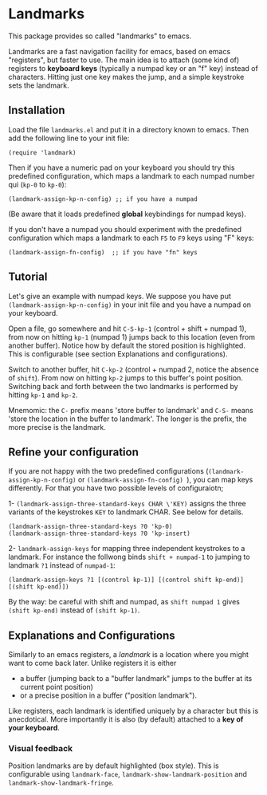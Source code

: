 # Landmarks

This package provides so called "landmarks" to emacs.

Landmarks are a fast navigation facility for emacs, based on emacs
"registers", but faster to use. The main idea is to attach (some kind
of) registers to **keyboard keys** (typically a numpad key or an "f"
key) instead of characters. Hitting just one key makes the jump, and a
simple keystroke sets the landmark.

## Installation

Load the file `landmarks.el` and put it in a directory known to emacs.
Then add the following line to your init file:

```elisp
(require 'landmark)
```

Then if you have a numeric pad on your keyboard you should try this
predefined configuration, which maps a landmark to each numpad number
qui (`kp-0` to `kp-0`):

```
(landmark-assign-kp-n-config) ;; if you have a numpad
```

(Be aware that it loads predefined **global** keybindings for numpad
keys).

If you don't have a numpad you should experiment with the predefined
configuration which maps a landmark to each `F5` to `F9` keys using
"F" keys:


```elisp
(landmark-assign-fn-config)  ;; if you have "fn" keys
```

## Tutorial

Let's give an example with numpad keys. We suppose you have put
`(landmark-assign-kp-n-config)` in your init file and you have a
numpad on your keyboard.

Open a file, go somewhere and hit `C-S-kp-1` (control + shift + numpad
1), from now on hitting `kp-1` (numpad 1) jumps back to this location
(even from another buffer). Notice how by default the stored position
is highlighted. This is configurable (see section Explanations and
configurations).

Switch to another buffer, hit `C-kp-2` (control + numpad 2, notice the
absence of `shift`). From now on hitting `kp-2` jumps to this buffer's
point position. Switching back and forth between the two landmarks is
performed by hitting `kp-1` and `kp-2`.

Mnemomic: the `C-` prefix means 'store buffer to landmark' and `C-S-`
means 'store the location in the buffer to landmark'. The longer is
the prefix, the more precise is the landmark.

## Refine your configuration

If you are not happy with the two predefined configurations
(`(landmark-assign-kp-n-config)` or `(landmark-assign-fn-config) `),
you can map keys differently. For that you have two possible levels of
configuraiotn;

1- `(landmark-assign-three-standard-keys CHAR \'KEY)` assigns the
three variants of the keystrokes `KEY` to landmark CHAR. See below for
details.

```elisp
(landmark-assign-three-standard-keys ?0 'kp-0)
(landmark-assign-three-standard-keys ?0 'kp-insert)
```

2- `landmark-assign-keys` for mapping three independent keystrokes to
a landmark. For instance the follwong binds `shift + numpad-1` to
jumping to landmark `?1` instead of `numpad-1`:

```elisp
(landmark-assign-keys ?1 [(control kp-1)] [(control shift kp-end)] [(shift kp-end)])
```

By the way: be careful with shift and numpad, as `shift numpad 1`
gives `(shift kp-end)` instead of `(shift kp-1)`.


## Explanations and Configurations

Similarly to an emacs registers, a *landmark* is a location where you
might want to come back later. Unlike registers it is either

- a buffer (jumping back to a \"buffer landmark\" jumps to the buffer
  at its current point position)
- or a precise position in a buffer (\"position landmark\").

Like registers, each landmark is identified uniquely by a character
but this is anecdotical. More importantly it is also (by default)
attached to a **key of your keyboard**.

### Visual feedback

Position landmarks are by default highlighted (box style). This is
configurable using `landmark-face`, `landmark-show-landmark-position`
and `landmark-show-landmark-fringe`.

